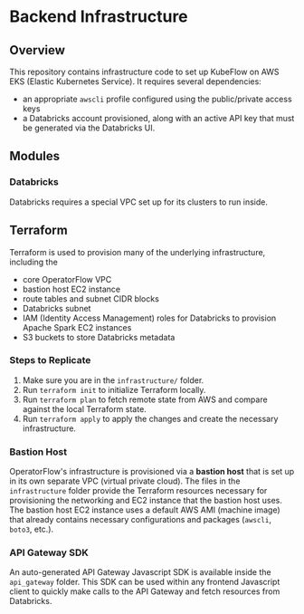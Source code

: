 # Backend Infrastructure

## Overview

This repository contains infrastructure code to set up KubeFlow on AWS EKS (Elastic Kubernetes Service). 
It requires several dependencies:

* an appropriate `awscli` profile configured using the public/private access keys
* a Databricks account provisioned, along with an active API key that must be generated via the Databricks UI.

## Modules

### Databricks

Databricks requires a special VPC set up for its clusters to run inside. 


## Terraform

Terraform is used to provision many of the underlying infrastructure, including the

* core OperatorFlow VPC
* bastion host EC2 instance
* route tables and subnet CIDR blocks
* Databricks subnet
* IAM (Identity Access Management) roles for Databricks to provision Apache Spark EC2 instances
* S3 buckets to store Databricks metadata

### Steps to Replicate

1. Make sure you are in the `infrastructure/` folder.
2. Run `terraform init` to initialize Terraform locally.
3. Run `terraform plan` to fetch remote state from AWS and compare against the local Terraform state.
4. Run `terraform apply` to apply the changes and create the necessary infrastructure. 

### Bastion Host

OperatorFlow's infrastructure is provisioned via a **bastion host** that is set up in its own separate VPC 
(virtual private cloud). The files in the `infrastructure` folder provide the Terraform resources necessary for provisioning the
networking and EC2 instance that the bastion host uses. The bastion host EC2 instance uses a default AWS AMI (machine image) that already
contains necessary configurations and packages (`awscli`, `boto3`, etc.).

### API Gateway SDK

An auto-generated API Gateway Javascript SDK is available inside the `api_gateway` folder. This SDK can be used within any frontend Javascript
client to quickly make calls to the API Gateway and fetch resources from Databricks.